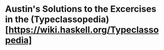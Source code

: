 # Austin's Solutions to the Excercises in the (Typeclassopedia)[https://wiki.haskell.org/Typeclassopedia]
